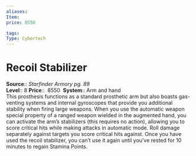 ```yaml
---
aliases: 
Item:
price: 8550

tags: 
Type: Cybertech
---
```


# Recoil Stabilizer

**Source**:: _Starfinder Armory pg. 89_  
**Level**:: 8
**Price**::  8550 
**System**:: Arm and hand  
This prosthesis functions as a standard prosthetic arm but also boasts gas-venting systems and internal gyroscopes that provide you additional stability when firing large weapons. When you use the automatic weapon special property of a ranged weapon wielded in the augmented hand, you can activate the arm’s stabilizers (this requires no action), allowing you to score critical hits while making attacks in automatic mode. Roll damage separately against targets you score critical hits against. Once you have used the recoil stabilizer, you can’t use it again until you’ve rested for 10 minutes to regain Stamina Points.
